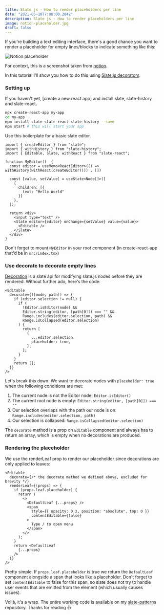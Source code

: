 ```yaml
---
title: Slate js - How to render placeholders per line
date: "2021-05-18T7:00:00.284Z"
description: Slate js - How to render placeholders per line
image: notion-placeholder.jpg
draft: false
---
```


If you're building a text editing interface, there's a good chance you want to render a placeholder for empty lines/blocks to indicate something like this:

![Notion placeholder](notion-placeholder)

For context, this is a screenshot taken from [notion].

In this tutorial I'll show you how to do this using [Slate.js decorators].

### Setting up

If you haven't yet, [create a new react app] and install slate, slate-history and slate-react.

```bash
npx create-react-app my-app
cd my-app
npm install slate slate-react slate-history --save
npm start # this will start your app
```

Use this boilerplate for a basic slate editor.

```tsx
import { createEditor } from "slate";
import { withHistory } from "slate-history";
import { Editable, Slate, withReact } from "slate-react";

function MyEditor()  {
  const editor = useMemo<ReactEditor>(() => withHistory(withReact(createEditor())) , [])

  const [value, setValue] = useState<Node[]>([
    {
      children: [{
        text: "Hello World"
      }]
    },
  ]);

  return <div>
    <input type="text" />
    <Slate editor={editor} onChange={setValue} value={value}>
      <Editable />
    </Slate>
  </div>
}
```

Don't forget to mount `MyEditor` in your root component (in create-react-app that'd be in `src/index.tsx`)
 
### Use decorate to decorate empty lines

[Decoration] is a slate api for modifying slate.js nodes before they are rendered. Without further ado, here's the code:

```tsx
<Editable
  decorate={([node, path]) => {
    if (editor.selection != null) {
      if (
        !Editor.isEditor(node) &&
        Editor.string(editor, [path[0]]) === "" &&
        Range.includes(editor.selection, path) &&
        Range.isCollapsed(editor.selection)
      ) {
        return [
          {
            ...editor.selection,
            placeholder: true,
          },
        ];
      }
    }
    return [];
  }}
/>
```

Let's break this down. We want to decorate nodes with `placeholder: true` when the following conditions are met:

1. The current node is not the Editor node: `Editor.isEditor()`
2. The current root node is empty: `Editor.string(editor, [path[0]]) === ""`
3. Our selection overlaps with the path our node is on: `Range.includes(editor.selection, path)`
4. Our selection is collapsed: `Range.isCollapsed(editor.selection)`

The `decorate` method is a prop on `Editable` component and always has to return an array, which is empty when no decorations are produced.

### Rendering the placeholder

We use the renderLeaf prop to render our placeholder since decorations are only applied to leaves:

```tsx
<Editable
  decorate={/* the decorate method we defined above, excluded for brevity */}
  renderLeaf={(props) => {
    if (props.leaf.placeholder) {
      return (
        <>
          <DefaultLeaf {...props} />
          <span
            style={{ opacity: 0.3, position: "absolute", top: 0 }}
            contentEditable={false}
          >
            Type / to open menu
          </span>
        </>
      );
    }
    return <DefaultLeaf 
      {...props}
    />
  }}
/>
```

Pretty simple. If `props.leaf.placeholder` is true we return the `DefaultLeaf` component alongside a span that looks like a placeholder. Don't forget to set `contentEditable` to false for this span, so slate does not try to handle user events that are emitted from the element (which usually causes issues).

Voilà, it's a wrap. The entire working code is available on my [slate-patterns](https://github.com/juliankrispel/slate-patterns/blob/master/src/element-placeholders/index.tsx) repository. Thanks for reading 👍

[notion]: https://notion.so
[Decoration]: https://docs.slatejs.org/concepts/09-rendering#decorations
[Slate.js decorators]: https://docs.slatejs.org/concepts/09-rendering#decorations